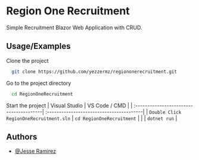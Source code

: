 # Region One Recruitment
Simple Recruitment Blazor Web Application with CRUD.

## Usage/Examples
Clone the project

```bash
  git clone https://github.com/yezzermz/regiononerecruitment.git
```

Go to the project directory

```bash
  cd RegionOneRecruitment
```

Start the project
| Visual Studio                   		  | VS Code / CMD                            |
| :---------------------------------------| :----------------------------------------|
| `Double Click RegionOneRecruitment.sln` | `cd RegionOneRecruitment`                |
|                                         | `dotnet run`                             |

## Authors
- [@Jesse Ramirez](https://www.github.com/yezzermz)